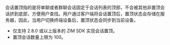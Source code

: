会话置顶指的是将单聊或者群聊会话固定于会话列表的顶部，不会被其他非置顶会话挤到底部，方便用户查找。用户通过客户端将会话置顶后，置顶状态会存储在服务器，因此，当用户切换终端设备后，置顶状态会同步到当前设备。

<div class="mk-hint">

- 仅支持 2.8.0 或以上版本的 ZIM SDK 实现会话置顶。
- 置顶会话数量上限为 100。
</div>

